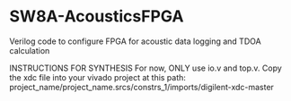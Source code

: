 # SW8A-AcousticsFPGA
Verilog code to configure FPGA for acoustic data logging and TDOA calculation

INSTRUCTIONS FOR SYNTHESIS
For now, ONLY use io.v and top.v.
Copy the xdc file into your vivado project at this path:
project_name/project_name.srcs/constrs_1/imports/digilent-xdc-master
